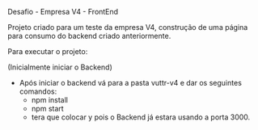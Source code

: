 Desafio - Empresa V4 - FrontEnd

Projeto criado para um teste da empresa V4, construção de uma página para consumo do backend criado anteriormente.

Para executar o projeto:

(Inicialmente iniciar o Backend)

* Após iniciar o backend vá para a pasta vuttr-v4 e dar os seguintes comandos:
    - npm install
    - npm start
    - tera que colocar y pois o Backend já estara usando a porta 3000.

